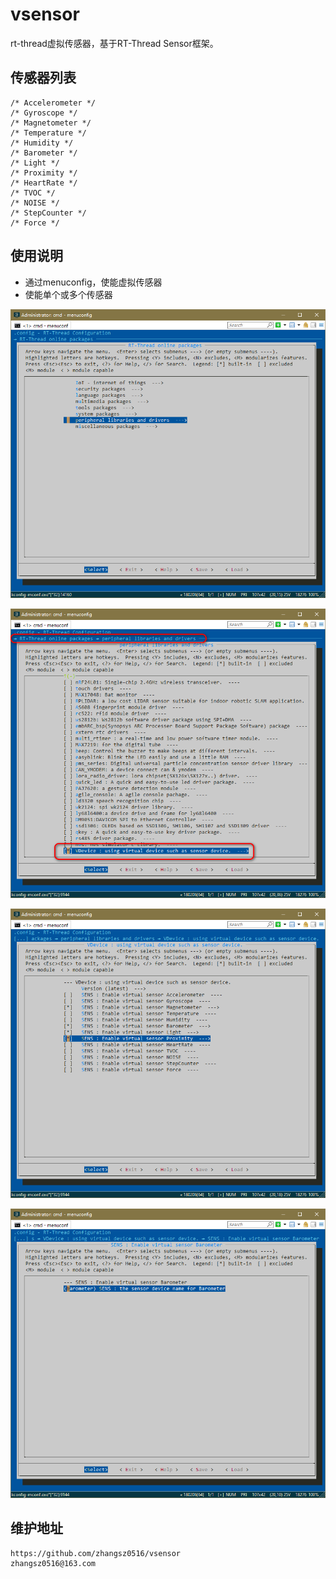 # vsensor

rt-thread虚拟传感器，基于RT-Thread Sensor框架。

## 传感器列表

```
/* Accelerometer */
/* Gyroscope */
/* Magnetometer */
/* Temperature */
/* Humidity */
/* Barometer */
/* Light */
/* Proximity */
/* HeartRate */
/* TVOC */
/* NOISE */
/* StepCounter */
/* Force */
```

## 使用说明

* 通过menuconfig，使能虚拟传感器
* 使能单个或多个传感器

![图片01](docs/img/01.png)

![图片01](docs/img/02.png)

![图片01](docs/img/03.png)

![图片01](docs/img/04.png)

## 维护地址
```
https://github.com/zhangsz0516/vsensor
zhangsz0516@163.com
```